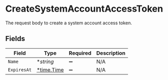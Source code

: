 # CreateSystemAccountAccessToken

The request body to create a system account access token.


## Fields

| Field                                      | Type                                       | Required                                   | Description                                |
| ------------------------------------------ | ------------------------------------------ | ------------------------------------------ | ------------------------------------------ |
| `Name`                                     | **string*                                  | :heavy_minus_sign:                         | N/A                                        |
| `ExpiresAt`                                | [*time.Time](https://pkg.go.dev/time#Time) | :heavy_minus_sign:                         | N/A                                        |